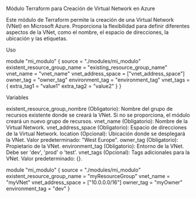 Módulo Terraform para Creación de Virtual Network en Azure

Este módulo de Terraform permite la creación de una Virtual Network (VNet) en Microsoft Azure. Proporciona la flexibilidad para definir diferentes aspectos de la VNet, como el nombre, el espacio de direcciones, la ubicación y las etiquetas.

Uso

module "mi_modulo" {
  source                        = "./modules/mi_modulo"
  existent_resource_group_name = "existing_resource_group_name"
  vnet_name                    = "vnet_name"
  vnet_address_space           = ["vnet_address_space"]
  owner_tag                    = "owner_tag"
  environment_tag              = "environment_tag"
  vnet_tags                    = {
    extra_tag1 = "value1"
    extra_tag2 = "value2"
  }
}


Variables

existent_resource_group_nombre (Obligatorio): Nombre del grupo de recursos existente donde se creará la VNet. Si no se proporciona, el módulo creará un nuevo grupo de recursos.
vnet_name (Obligatorio): Nombre de la Virtual Network.
vnet_address_space (Obligatorio): Espacio de direcciones de la Virtual Network.
location (Opcional): Ubicación donde se desplegará la VNet. Valor predeterminado: "West Europe".
owner_tag (Obligatorio): Propietario de la VNet.
environment_tag (Obligatorio): Entorno de la VNet. Debe ser 'dev', 'prod' o 'test'.
vnet_tags (Opcional): Tags adicionales para la VNet. Valor predeterminado: {}.

module "mi_modulo" {
  source                        = "./modules/mi_modulo"
  existent_resource_group_name = "myResourceGroup"
  vnet_name                    = "myVNet"
  vnet_address_space           = ["10.0.0.0/16"]
  owner_tag                    = "myOwner"
  environment_tag              = "dev"
}
